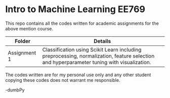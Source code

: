 # Intro to Machine Learning EE769

This repo contains all the codes written for academic assignments for the above mention course.  

|Folder|Details|  
|------|-------|
|Assignment 1|Classification using Scikit Learn including preprocessing, normalization, feature selection and hyperparameter tuning with visualization.|

The codes written are for my personal use only and any other student copying these codes does not warrant me responsible.


-dumbPy
